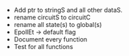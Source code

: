 - Add ptr to stringS and all other dataS.
- rename circuitS to circuitC
- rename all state(s) to global(s)
- EpollEt -> default flag
- Document every function
- Test for all functions
